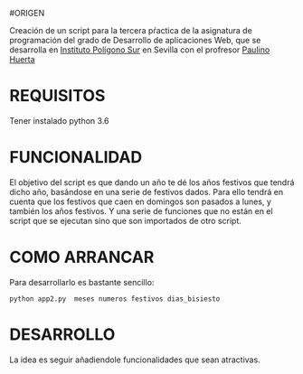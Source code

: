 #ORIGEN

Creación de un script para la tercera pŕactica de la asignatura de programación del grado de Desarrollo 
de aplicaciones Web, que se desarrolla en [Instituto Polígono Sur](https://iespoligonosur.org/) en Sevilla
con el profresor [Paulino Huerta](https://github.com/paulinohuerta)


# REQUISITOS

Tener instalado python 3.6

# FUNCIONALIDAD

El objetivo del script es que dando un año te dé los años festivos que tendrá dicho año, basándose 
en una serie de festivos dados. 
Para ello tendrá en cuenta que los festivos que caen en domingos son pasados a lunes, y también los años 
festivos. Y una serie de funciones que no están en el script que se ejecutan sino que son importados de otro script.


# COMO ARRANCAR

Para desarrollarlo es bastante sencillo: 



`python app2.py  meses numeros festivos dias_bisiesto`

# DESARROLLO 

La idea es seguir añadiendole funcionalidades que sean atractivas. 